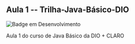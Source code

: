 ## Aula 1 -- Trilha-Java-Básico-DIO
![Badge em Desenvolvimento](http://img.shields.io/static/v1?label=STATUS&message=EM%20DESENVOLVIMENTO&color=GREEN&style=for-the-badge)

Aula 1 do curso de Java Básico da DIO + CLARO


##

